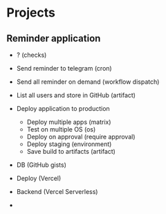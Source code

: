 # Projects

## Reminder application

- ? (checks)
- Send reminder to telegram (cron)
- Send all reminder on demand (workflow dispatch)
- List all users and store in GitHub (artifact)
- Deploy application to production
  - Deploy multiple apps (matrix)
  - Test on multiple OS (os)
  - Deploy on approval (require approval)
  - Deploy staging (environment)
  - Save build to artifacts (artifact)


- DB (GitHub gists)
- Deploy (Vercel)
- Backend (Vercel Serverless)
- 

